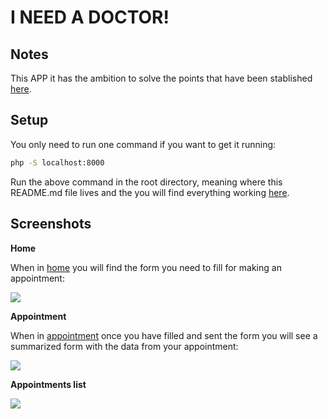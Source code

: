 # I NEED A DOCTOR!

## Notes

This APP it has the ambition to solve the points that have been stablished [here](https://github.com/nisevi/paw/blob/master/trabajos_practicos/tecnologias_del_lado_del_servidor/PAW_TP2_PHP.pdf).

## Setup

You only need to run one command if you want to get it running:

```bash
php -S localhost:8000
```

Run the above command in the root directory, meaning where this README.md file lives and the you will find everything working [here](http://localhost:8000/).

## Screenshots

**Home**

When in [home](http://localhost:8000/) you will find the form you need to fill for making an appointment:

![](https://github.com/mjuanico/paw-tp2/blob/master/images/home.png)

**Appointment**

When in [appointment](http://localhost:8000/appointment) once you have filled and sent the form you will see a summarized form with the data from your appointment:

![](https://github.com/mjuanico/paw-tp2/blob/master/images/appointment.png)

**Appointments list**

![](https://github.com/mjuanico/paw-tp2/blob/master/images/appointments_page_list.png)
